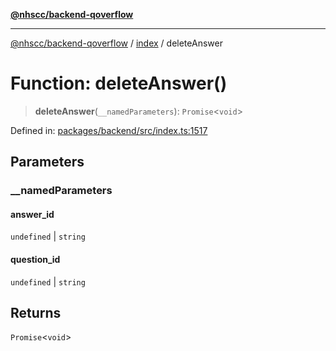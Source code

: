 [**@nhscc/backend-qoverflow**](../../README.md)

***

[@nhscc/backend-qoverflow](../../README.md) / [index](../README.md) / deleteAnswer

# Function: deleteAnswer()

> **deleteAnswer**(`__namedParameters`): `Promise`\<`void`\>

Defined in: [packages/backend/src/index.ts:1517](https://github.com/nhscc/qoverflow.api.hscc.bdpa.org/blob/f5ce596891ef5639d9d2800df6d35c0e862108c3/packages/backend/src/index.ts#L1517)

## Parameters

### \_\_namedParameters

#### answer_id

`undefined` \| `string`

#### question_id

`undefined` \| `string`

## Returns

`Promise`\<`void`\>
